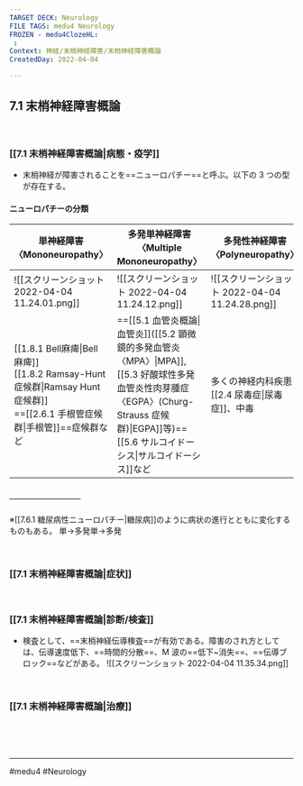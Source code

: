 ```yaml
---
TARGET DECK: Neurology
FILE TAGS: medu4 Neurology
FROZEN - medu4ClozeHL:
 : 
Context: 神経/末梢神経障害/末梢神経障害概論
CreatedDay: 2022-04-04

---
```


## 7.1 末梢神経障害概論

<br>

### [[7.1 末梢神経障害概論|病態・疫学]]
* 末梢神経が障害されることを==ニューロパチー==と呼ぶ。以下の 3 つの型が存在する。
#### ニューロパチーの分類
| 単神経障害 〈Mononeuropathy〉|多発単神経障害 〈Multiple Mononeuropathy〉|多発性神経障害 〈Polyneuropathy〉|
|---|---|---|
|![[スクリーンショット 2022-04-04 11.24.01.png]]|![[スクリーンショット 2022-04-04 11.24.12.png]]|![[スクリーンショット 2022-04-04 11.24.28.png]]|
|[[1.8.1 Bell麻痺\|Bell 麻痺]]<br>[[1.8.2 Ramsay-Hunt症候群\|Ramsay Hunt 症候群]]<br>==[[2.6.1 手根管症候群\|手根管]]==症候群など|==[[5.1 血管炎概論\|血管炎]]([[5.2 顕微鏡的多発血管炎〈MPA〉\|MPA]],[[5.3 好酸球性多発血管炎性肉芽腫症〈EGPA〉(Churg-Strauss 症候群)\|EGPA]]等)==<br>[[5.6 サルコイドーシス\|サルコイドーシス]]など|多くの神経内科疾患<br>[[2.4 尿毒症\|尿毒症]]、中毒|
##### ＿＿＿＿＿＿＿＿＿
※[[7.6.1 糖尿病性ニューロパチー|糖尿病]]のように病状の進行とともに変化するものもある。
単→多発単→多発
<!--ID: 1649070300731-->




<br>

### [[7.1 末梢神経障害概論|症状]]


<br>

### [[7.1 末梢神経障害概論|診断/検査]]
* 検査として、==末梢神経伝導検査==が有効である。障害のされ方としては、伝導速度低下、==時間的分散==、M 波の==低下~消失==、==伝導ブロック==などがある。
![[スクリーンショット 2022-04-04 11.35.34.png]]
<!--ID: 1649070300741-->





<br>

### [[7.1 末梢神経障害概論|治療]]


<br><br><br>

---
#medu4 #Neurology 